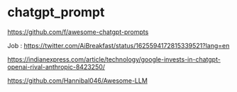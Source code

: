 # chatgpt_prompt

https://github.com/f/awesome-chatgpt-prompts

Job :
https://twitter.com/AiBreakfast/status/1625594172815339521?lang=en

https://indianexpress.com/article/technology/google-invests-in-chatgpt-openai-rival-anthropic-8423250/


https://github.com/Hannibal046/Awesome-LLM
